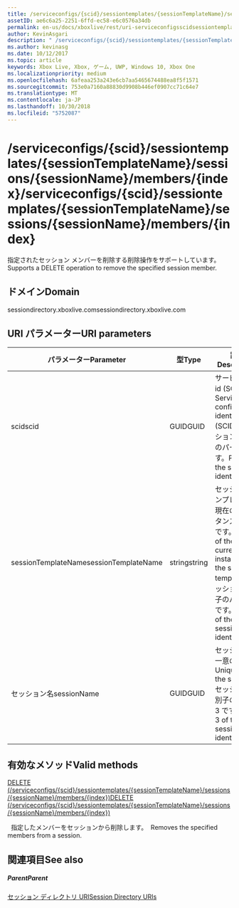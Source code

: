 ```yaml
---
title: /serviceconfigs/{scid}/sessiontemplates/{sessionTemplateName}/sessions/{sessionName}/members/{index}
assetID: ae6c6a25-2251-6ffd-ec58-e6c0576a34db
permalink: en-us/docs/xboxlive/rest/uri-serviceconfigsscidsessiontemplatessessiontemplatenamesessionnamemembersindex.html
author: KevinAsgari
description: " /serviceconfigs/{scid}/sessiontemplates/{sessionTemplateName}/sessions/{sessionName}/members/{index}"
ms.author: kevinasg
ms.date: 10/12/2017
ms.topic: article
keywords: Xbox Live, Xbox, ゲーム, UWP, Windows 10, Xbox One
ms.localizationpriority: medium
ms.openlocfilehash: 6afeaa253a243e6cb7aa5465674488ea8f5f1571
ms.sourcegitcommit: 753e0a7160a88830d9908b446ef0907cc71c64e7
ms.translationtype: MT
ms.contentlocale: ja-JP
ms.lasthandoff: 10/30/2018
ms.locfileid: "5752087"
---
```

# <a name="serviceconfigsscidsessiontemplatessessiontemplatenamesessionssessionnamemembersindex"></a><span data-ttu-id="86802-104">/serviceconfigs/{scid}/sessiontemplates/{sessionTemplateName}/sessions/{sessionName}/members/{index}</span><span class="sxs-lookup"><span data-stu-id="86802-104">/serviceconfigs/{scid}/sessiontemplates/{sessionTemplateName}/sessions/{sessionName}/members/{index}</span></span>
<span data-ttu-id="86802-105">指定されたセッション メンバーを削除する削除操作をサポートしています。</span><span class="sxs-lookup"><span data-stu-id="86802-105">Supports a DELETE operation to remove the specified session member.</span></span>
<a id="ID4EO"></a>


## <a name="domain"></a><span data-ttu-id="86802-106">ドメイン</span><span class="sxs-lookup"><span data-stu-id="86802-106">Domain</span></span>
<span data-ttu-id="86802-107">sessiondirectory.xboxlive.com</span><span class="sxs-lookup"><span data-stu-id="86802-107">sessiondirectory.xboxlive.com</span></span>  
<a id="ID4ET"></a>


## <a name="uri-parameters"></a><span data-ttu-id="86802-108">URI パラメーター</span><span class="sxs-lookup"><span data-stu-id="86802-108">URI parameters</span></span>

| <span data-ttu-id="86802-109">パラメーター</span><span class="sxs-lookup"><span data-stu-id="86802-109">Parameter</span></span>| <span data-ttu-id="86802-110">型</span><span class="sxs-lookup"><span data-stu-id="86802-110">Type</span></span>| <span data-ttu-id="86802-111">説明</span><span class="sxs-lookup"><span data-stu-id="86802-111">Description</span></span>|
| --- | --- | --- |
| <span data-ttu-id="86802-112">scid</span><span class="sxs-lookup"><span data-stu-id="86802-112">scid</span></span>| <span data-ttu-id="86802-113">GUID</span><span class="sxs-lookup"><span data-stu-id="86802-113">GUID</span></span>| <span data-ttu-id="86802-114">サービス構成 id (SCID)。</span><span class="sxs-lookup"><span data-stu-id="86802-114">Service configuration identifier (SCID).</span></span> <span data-ttu-id="86802-115">セッション識別子のパート 1 です。</span><span class="sxs-lookup"><span data-stu-id="86802-115">Part 1 of the session identifier.</span></span>|
| <span data-ttu-id="86802-116">sessionTemplateName</span><span class="sxs-lookup"><span data-stu-id="86802-116">sessionTemplateName</span></span>| <span data-ttu-id="86802-117">string</span><span class="sxs-lookup"><span data-stu-id="86802-117">string</span></span>| <span data-ttu-id="86802-118">セッション テンプレートの現在のインスタンスの名前です。</span><span class="sxs-lookup"><span data-stu-id="86802-118">Name of the current instance of the session template.</span></span> <span data-ttu-id="86802-119">セッション識別子のパート 2 です。</span><span class="sxs-lookup"><span data-stu-id="86802-119">Part 2 of the session identifier.</span></span>|
| <span data-ttu-id="86802-120">セッション名</span><span class="sxs-lookup"><span data-stu-id="86802-120">sessionName</span></span>| <span data-ttu-id="86802-121">GUID</span><span class="sxs-lookup"><span data-stu-id="86802-121">GUID</span></span>| <span data-ttu-id="86802-122">セッションの一意の ID。</span><span class="sxs-lookup"><span data-stu-id="86802-122">Unique ID of the session.</span></span> <span data-ttu-id="86802-123">セッション識別子のパート 3 です。</span><span class="sxs-lookup"><span data-stu-id="86802-123">Part 3 of the session identifier.</span></span>|

<a id="ID4EDC"></a>


## <a name="valid-methods"></a><span data-ttu-id="86802-124">有効なメソッド</span><span class="sxs-lookup"><span data-stu-id="86802-124">Valid methods</span></span>

[<span data-ttu-id="86802-125">DELETE (/serviceconfigs/{scid}/sessiontemplates/{sessionTemplateName}/sessions/{sessionName}/members/{index})</span><span class="sxs-lookup"><span data-stu-id="86802-125">DELETE (/serviceconfigs/{scid}/sessiontemplates/{sessionTemplateName}/sessions/{sessionName}/members/{index})</span></span>](uri-serviceconfigsscidsessiontemplatessessiontemplatenamesessionnamemembersindexdelete.md)

<span data-ttu-id="86802-126">&nbsp;&nbsp;指定したメンバーをセッションから削除します。</span><span class="sxs-lookup"><span data-stu-id="86802-126">&nbsp;&nbsp;Removes the specified members from a session.</span></span>

<a id="ID4ENC"></a>


## <a name="see-also"></a><span data-ttu-id="86802-127">関連項目</span><span class="sxs-lookup"><span data-stu-id="86802-127">See also</span></span>

<a id="ID4EPC"></a>


##### <a name="parent"></a><span data-ttu-id="86802-128">Parent</span><span class="sxs-lookup"><span data-stu-id="86802-128">Parent</span></span>

[<span data-ttu-id="86802-129">セッション ディレクトリ URI</span><span class="sxs-lookup"><span data-stu-id="86802-129">Session Directory URIs</span></span>](atoc-reference-sessiondirectory.md)
